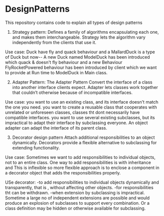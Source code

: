 # DesignPatterns
This repository contains code to explain all types of design patterns
1. Strategy pattern:
Defines a family of algorithms encapsulating each one, and makes them interchangeable.
Strategy lets the algorithm vary independently from the clients that use it.

Use case:
Duck have fly and quack behaviour and a MallardDuck is a type of Duck but now--
A new Duck named ModelDuck has been introduced which quack & doesn't fly behaviour and
a new Behaviour FlyRocketPowered behaviour has been introduced by client which we want to provide at Run time to ModelDuck
in Main class.

2. Adapter Pattern:
The Adapter Pattern Convert the interface of a class into another interface clients expect.
Adapter lets classes work together that couldn’t otherwise because of incompatible interfaces.

Use case:
you want to use an existing class, and its interface doesn't match the one you need.
you want to create a reusable class that cooperates with unrelated or unforeseen classes, classes tht dont necessarily have compatible
interfaces.
you want to use several existing subclasses, but its impractical to adapt their interface by subclassing everyone.
An object adapter can adapt the interface of its parent class.

3. Decorator design pattern
Attach additional responsibilities to an object dynamically. Decorators provide a flexible alternative to subclassing for extending
functionality.

Use case:
Sometimes  we want to add responsibilities to individual objects, not to an entire class.
One way to add responsibilities is with inheritance and This is inflexible so more flexible approach is to
enclose a component in a decorator object that adds the responsibilities properly.

USe decorator:
-to add responsibilities to individual objects dynamically and transparently, that is , without affecting other objects.
-for responsibilities tht can be withdrawn.
-when extension by subclassing is impractical. Sometime a large no of independent extensions are possible and would produce
an explosion of subclasses to support every combination. Or a class definition may be hidden or otherwise available for subclassing.